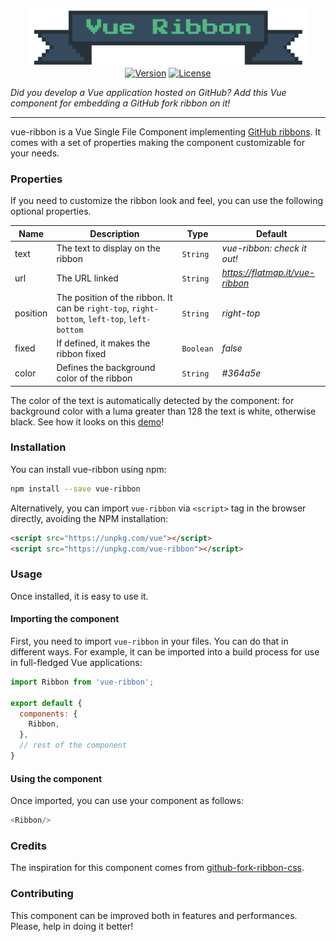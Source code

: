 <p align="center">
  <img src="https://github.com/P3trur0/vue-ribbon/blob/master/assets/logo.png?raw=true" alt="vue-ribbon"/>
  <br/>
  <a href="https://www.npmjs.com/package/vue-ribbon"><img src="https://img.shields.io/badge/npm-1.0.1-blue.svg" alt="Version"></a>
  <a href="https://www.npmjs.com/package/vue-ribbon"><img src="https://img.shields.io/badge/license-MIT-green.svg" alt="License"></a>
</p>

_Did you develop a Vue application hosted on GitHub? Add this Vue component for embedding a GitHub fork ribbon on it!_

---

vue-ribbon is a Vue Single File Component implementing [GitHub ribbons](https://github.blog/2008-12-19-github-ribbons/). It comes with a set of properties making the component customizable for your needs.

### Properties

If you need to customize the ribbon look and feel, you can use the following optional properties.


| Name     | Description                                                                                     | Type      | Default                         |
| -------- | ----------------------------------------------------------------------------------------------- | --------- | ------------------------------- |
| text     | The text to display on the ribbon                                                               | `String`  | _vue-ribbon: check it out!_     |
| url      | The URL linked                                                                                  | `String`  | _https://flatmap.it/vue-ribbon_ |
| position | The position of the ribbon. It can be `right-top`,  `right-bottom`,  `left-top`,  `left-bottom` | `String`  | _right-top_                     |
| fixed    | If defined, it makes the ribbon fixed                                                           | `Boolean` | _false_                         |
| color    | Defines the background color of the ribbon                                                      | `String`  | _#364a5e_                       |

The color of the text is automatically detected by the component: for background color with a luma greater than 128 the text is white, otherwise black.
See how it looks on this [demo](https://flatmap.it/vue-ribbon)!

### Installation
You can install vue-ribbon using npm:

```bash
npm install --save vue-ribbon
```

Alternatively, you can import `vue-ribbon` via `<script>` tag in the browser directly, avoiding the NPM installation:

```html
<script src="https://unpkg.com/vue"></script>
<script src="https://unpkg.com/vue-ribbon"></script>
```

### Usage
Once installed, it is easy to use it.  

#### Importing the component
First, you need to import `vue-ribbon` in your files. You can do that in different ways. For example, it can be imported into a build process for use in full-fledged Vue applications:

```js
import Ribbon from 'vue-ribbon';

export default {
  components: {
    Ribbon,
  },
  // rest of the component
}
```

#### Using the component
Once imported, you can use your component as follows:

```js
<Ribbon/>
```

### Credits
The inspiration for this component comes from [github-fork-ribbon-css](https://github.com/simonwhitaker/github-fork-ribbon-css).

### Contributing
This component can be improved both in features and performances. Please, help in doing it better!